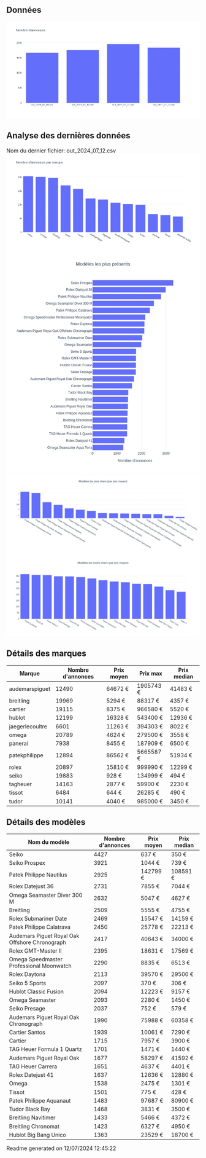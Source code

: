 
## Données
![image](./out/count_per_day.jpeg)

## Analyse des dernières données
Nom du dernier fichier: out_2024_07_12.csv
![image](./out/count_per_brand.jpeg)
![image](./out/count_per_name.jpeg)
![image](./out/avg_price_per_name_desc.jpeg)
![image](./out/avg_price_per_name_asc.jpeg)

## Détails des marques
|Marque|Nombre d'annonces|Prix moyen|Prix max|Prix median|
|------|-----------------|----------|--------|-----------|
|audemarspiguet|12490|64672 €|1905743 €|41483 €| 
|breitling|19969|5294 €|88317 €|4357 €| 
|cartier|19115|8375 €|966580 €|5520 €| 
|hublot|12199|16328 €|543400 €|12936 €| 
|jaegerlecoultre|6601|11263 €|394303 €|8022 €| 
|omega|20789|4624 €|279500 €|3558 €| 
|panerai|7938|8455 €|187909 €|6500 €| 
|patekphilippe|12894|86562 €|5665587 €|51934 €| 
|rolex|20897|15810 €|999990 €|12299 €| 
|seiko|19883|928 €|134999 €|494 €| 
|tagheuer|14163|2877 €|59900 €|2230 €| 
|tissot|6484|644 €|26285 €|490 €| 
|tudor|10141|4040 €|985000 €|3450 €| 

## Détails des modèles
Nom du modèle|Nombre d'annonces|Prix moyen|Prix median|
|-------------|-----------------|----------|-----------|
|Seiko|4427|637 €|350 €| 
|Seiko Prospex|3921|1044 €|739 €| 
|Patek Philippe Nautilus|2925|142799 €|108591 €| 
|Rolex Datejust 36|2731|7855 €|7044 €| 
|Omega Seamaster Diver 300 M|2632|5047 €|4627 €| 
|Breitling|2509|5555 €|4755 €| 
|Rolex Submariner Date|2469|15547 €|14159 €| 
|Patek Philippe Calatrava|2450|25778 €|22213 €| 
|Audemars Piguet Royal Oak Offshore Chronograph|2417|40643 €|34000 €| 
|Rolex GMT-Master II|2395|18631 €|17569 €| 
|Omega Speedmaster Professional Moonwatch|2290|8835 €|6513 €| 
|Rolex Daytona|2113|39570 €|29500 €| 
|Seiko 5 Sports|2097|370 €|306 €| 
|Hublot Classic Fusion|2094|12223 €|9157 €| 
|Omega Seamaster|2093|2280 €|1450 €| 
|Seiko Presage|2037|752 €|579 €| 
|Audemars Piguet Royal Oak Chronograph|1990|75988 €|60358 €| 
|Cartier Santos|1939|10061 €|7290 €| 
|Cartier|1715|7957 €|3900 €| 
|TAG Heuer Formula 1 Quartz|1701|1471 €|1440 €| 
|Audemars Piguet Royal Oak|1677|58297 €|41592 €| 
|TAG Heuer Carrera|1651|4637 €|4401 €| 
|Rolex Datejust 41|1637|12636 €|12880 €| 
|Omega|1538|2475 €|1301 €| 
|Tissot|1501|775 €|428 €| 
|Patek Philippe Aquanaut|1483|97687 €|80900 €| 
|Tudor Black Bay|1468|3831 €|3500 €| 
|Breitling Navitimer|1433|5466 €|4372 €| 
|Breitling Chronomat|1423|6327 €|4950 €| 
|Hublot Big Bang Unico|1363|23529 €|18700 €| 


 Readme generated on 12/07/2024 12:45:22